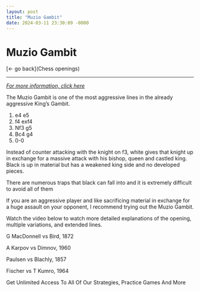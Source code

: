 ```yaml
---
layout: post
title: "Muzio Gambit"
date: 2024-03-11 23:30:09 -0000
---
```

Muzio Gambit
==============

[<- go back](Chess openings)
***
*[For more information, click here](https://www.thechesswebsite.com/muzio-gambit/)*



The Muzio Gambit is one of the most aggressive lines in the already aggressive King’s Gambit.

1. e4 e5
2. f4 exf4
3. Nf3 g5
4. Bc4 g4
5. 0-0

Instead of counter attacking with the knight on f3, white gives that knight up in exchange for a massive attack with his bishop, queen and castled king. Black is up in material but has a weakened king side and no developed pieces.

There are numerous traps that black can fall into and it is extremely difficult to avoid all of them

If you are an aggressive player and like sacrificing material in exchange for a huge assault on your opponent, I recommend trying out the Muzio Gambit.

Watch the video below to watch more detailed explanations of the opening, multiple variations, and extended lines.






G MacDonnell vs Bird, 1872

A Karpov vs Dimnov, 1960

Paulsen vs Blachly, 1857

Fischer vs T Kumro, 1964

Get Unlimited Access To All Of Our Strategies, Practice Games And More

